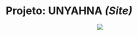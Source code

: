# Projeto: **UNYAHNA** _(Site)_

<p align="center">
<img src="http://velameweb.com.br/projetos-sites/faculdade-unyahna-2013/images/topo-logo.gif" />
</p>